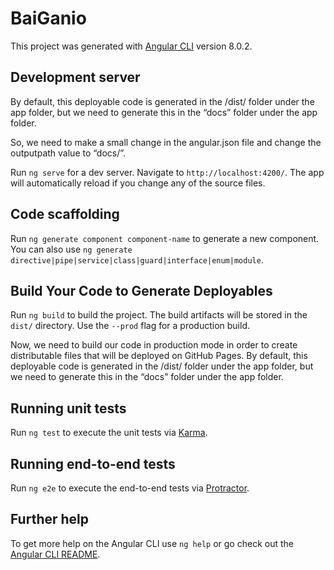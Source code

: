# BaiGanio

This project was generated with [Angular CLI](https://github.com/angular/angular-cli) version 8.0.2.

## Development server

By default, this deployable code is generated in the /dist/<prodect-name> folder under the app folder, but we need to generate this in the “docs” folder under the app folder.

So, we need to make a small change in the angular.json file and change the outputpath value to “docs/”.

Run `ng serve` for a dev server. Navigate to `http://localhost:4200/`. The app will automatically reload if you change any of the source files.

## Code scaffolding

Run `ng generate component component-name` to generate a new component. You can also use `ng generate directive|pipe|service|class|guard|interface|enum|module`.

## Build Your Code to Generate Deployables

Run `ng build` to build the project. The build artifacts will be stored in the `dist/` directory. Use the `--prod` flag for a production build.

Now, we need to build our code in production mode in order to create distributable files that will be deployed on GitHub Pages. By default, this deployable code is generated in the /dist/<prodect-name> folder under the app folder, but we need to generate this in the “docs” folder under the app folder.

## Running unit tests

Run `ng test` to execute the unit tests via [Karma](https://karma-runner.github.io).

## Running end-to-end tests

Run `ng e2e` to execute the end-to-end tests via [Protractor](http://www.protractortest.org/).

## Further help

To get more help on the Angular CLI use `ng help` or go check out the [Angular CLI README](https://github.com/angular/angular-cli/blob/master/README.md).
